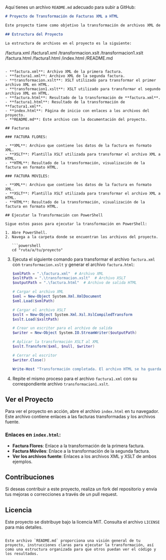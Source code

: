 Aquí tienes un archivo `README.md` adecuado para subir a GitHub:

```markdown
# Proyecto de Transformación de Facturas XML a HTML

Este proyecto tiene como objetivo la transformación de archivos XML de facturas en formato HTML utilizando archivos XSLT. Los archivos XSLT permiten personalizar la estructura del HTML de salida a partir de los datos del XML.

## Estructura del Proyecto

La estructura de archivos en el proyecto es la siguiente:

```
/factura.xml
/factura1.xml
/transformacion.xslt
/transformacion1.xslt
/factura.html
/factura1.html
/index.html
/README.md
```

- **factura.xml**: Archivo XML de la primera factura.
- **factura1.xml**: Archivo XML de la segunda factura.
- **transformacion.xslt**: XSLT utilizado para transformar el primer archivo XML en HTML.
- **transformacion1.xslt**: XSLT utilizado para transformar el segundo archivo XML en HTML.
- **factura.html**: Resultado de la transformación de **factura.xml**.
- **factura1.html**: Resultado de la transformación de **factura1.xml**.
- **index.html**: Página de inicio con enlaces a los archivos del proyecto.
- **README.md**: Este archivo con la documentación del proyecto.

## Facturas

### FACTURA FLORES:

- **XML**: Archivo que contiene los datos de la factura en formato XML.
- **XSLT**: Plantilla XSLT utilizada para transformar el archivo XML a HTML.
- **HTML**: Resultado de la transformación, visualización de la factura en formato HTML.

### FACTURA MOVILES:

- **XML**: Archivo que contiene los datos de la factura en formato XML.
- **XSLT**: Plantilla XSLT utilizada para transformar el archivo XML a HTML.
- **HTML**: Resultado de la transformación, visualización de la factura en formato HTML.

## Ejecutar la Transformación con PowerShell

Sigue estos pasos para ejecutar la transformación en PowerShell:

1. Abre PowerShell.
2. Navega a la carpeta donde se encuentran los archivos del proyecto.
   
   ```powershell
   cd "ruta/a/tu/proyecto"
   ```

3. Ejecuta el siguiente comando para transformar el archivo `factura.xml` con `transformacion.xslt` y generar el archivo `factura.html`:

   ```powershell
   $xmlPath = ".\factura.xml"  # Archivo XML
   $xsltPath = ".\transformacion.xslt"  # Archivo XSLT
   $outputPath = ".\factura.html"  # Archivo de salida HTML

   # Cargar el archivo XML
   $xml = New-Object System.Xml.XmlDocument
   $xml.Load($xmlPath)

   # Cargar el archivo XSLT
   $xslt = New-Object System.Xml.Xsl.XslCompiledTransform
   $xslt.Load($xsltPath)

   # Crear un escritor para el archivo de salida
   $writer = New-Object System.IO.StreamWriter($outputPath)

   # Aplicar la transformación XSLT al XML
   $xslt.Transform($xml, $null, $writer)

   # Cerrar el escritor
   $writer.Close()

   Write-Host "Transformación completada. El archivo HTML se ha guardado en: $outputPath"
   ```

4. Repite el mismo proceso para el archivo `factura1.xml` con su correspondiente archivo `transformacion1.xslt`.

## Ver el Proyecto

Para ver el proyecto en acción, abre el archivo `index.html` en tu navegador. Este archivo contiene enlaces a las facturas transformadas y los archivos fuente.

### Enlaces en `index.html`:

- **Factura Flores**: Enlace a la transformación de la primera factura.
- **Factura Móviles**: Enlace a la transformación de la segunda factura.
- **Ver los archivos fuente**: Enlaces a los archivos XML y XSLT de ambos ejemplos.

## Contribuciones

Si deseas contribuir a este proyecto, realiza un fork del repositorio y envía tus mejoras o correcciones a través de un pull request.

## Licencia

Este proyecto se distribuye bajo la licencia MIT. Consulta el archivo `LICENSE` para más detalles.
```

Este archivo `README.md` proporciona una visión general de tu proyecto, instrucciones claras para ejecutar la transformación, así como una estructura organizada para que otros puedan ver el código y los resultados.
